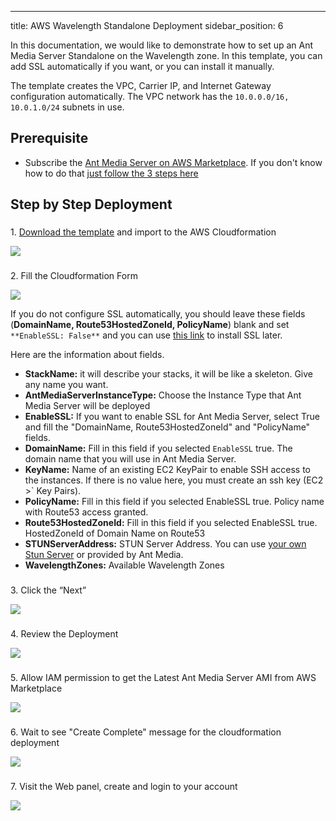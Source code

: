 ---
title: AWS Wavelength Standalone Deployment
sidebar_position: 6

In this documentation, we would like to demonstrate how to set up an Ant Media Server Standalone on the Wavelength zone. In this template, you can add SSL automatically if you want, or you can install it manually.

The template creates the VPC, Carrier IP, and Internet Gateway configuration automatically. The VPC network has the ```10.0.0.0/16, 10.0.1.0/24``` subnets in use.

Prerequisite
------------

*   Subscribe the [Ant Media Server on AWS Marketplace](https://aws.amazon.com/marketplace/pp/prodview-464ritgzkzod6). If you don't know how to do that [just follow the 3 steps here](/guides/clustering-and-scaling/aws/scale-with-aws-cloudformation/)

Step by Step Deployment
-----------------------

### 

1\. [Download the template](https://raw.githubusercontent.com/ant-media/Scripts/master/cloudformation/wavelength/ams-wavelength-standalone.yaml) and import to the AWS Cloudformation

![](@site/static/img/wavelength-standalone-1.png)

### 

2\. Fill the Cloudformation Form

![](@site/static/img/wavelength-standalone-2.png)

If you do not configure SSL automatically, you should leave these fields (**DomainName, Route53HostedZoneId, PolicyName**) blank and set ```**EnableSSL: False**``` and you can use [this link](/guides/installing-on-linux/setting-up-ssl/) to install SSL later.

Here are the information about fields.

*   **StackName:** it will describe your stacks, it will be like a skeleton. Give any name you want.
*   **AntMediaServerInstanceType:** Choose the Instance Type that Ant Media Server will be deployed
*   **EnableSSL:** If you want to enable SSL for Ant Media Server, select True and fill the "DomainName, Route53HostedZoneId" and "PolicyName" fields.
*   **DomainName:** Fill in this field if you selected ```EnableSSL``` true. The domain name that you will use in Ant Media Server.
*   **KeyName:** Name of an existing EC2 KeyPair to enable SSH access to the instances. If there is no value here, you must create an ssh key (EC2 >` Key Pairs).
*   **PolicyName:** Fill in this field if you selected EnableSSL true. Policy name with Route53 access granted.
*   **Route53HostedZoneId:** Fill in this field if you selected EnableSSL true. HostedZoneId of Domain Name on Route53
*   **STUNServerAddress:** STUN Server Address. You can use [your own Stun Server](https://raw.githubusercontent.com/ant-media/Scripts/master/cloudformation/wavelength/stunserver.yaml) or provided by Ant Media.
*   **WavelengthZones:** Available Wavelength Zones

### 

3\. Click the “Next”

![](@site/static/img/wavelength-standalone-3.png)

### 

4\. Review the Deployment

![](@site/static/img/wavelength-standalone-4-1.png)

### 

5\. Allow IAM permission to get the Latest Ant Media Server AMI from AWS Marketplace

![](@site/static/img/wavelength-standalone-4-2.png)

### 

6\. Wait to see "Create Complete" message for the cloudformation deployment

![](@site/static/img/wavelength-standalone-5.png)

### 

7\. Visit the Web panel, create and login to your account

![](@site/static/img/wavelength-standalone-6.png)